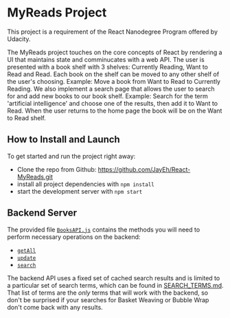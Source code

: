# MyReads Project

This project is a requirement of the React Nanodegree Program offered by Udacity.

The MyReads project touches on the core concepts of React by rendering a UI that maintains state and
comminucates with a web API. The user is presented with a book shelf with 3 shelves: Currently Reading, Want to Read and Read.
Each book on the shelf can be moved to any other shelf of the user's choosing. 
Example: Move a book from Want to Read to Currently Reading.
We also implement a search page that allows the user to search for and add new books to our book shelf. 
Example: Search for the term 'artificial intelligence' and choose one of the results, then add it to Want to Read. When the user returns to the home page the book will be on the Want to Read shelf.


## How to Install and Launch

To get started and run the project right away:

* Clone the repo from Github: https://github.com/JayEh/React-MyReads.git
* install all project dependencies with `npm install`
* start the development server with `npm start`


## Backend Server

The provided file [`BooksAPI.js`](src/BooksAPI.js) contains the methods you will need to perform necessary operations on the backend:

* [`getAll`](#getall)
* [`update`](#update)
* [`search`](#search)

The backend API uses a fixed set of cached search results and is limited to a particular set of search terms, which can be found in [SEARCH_TERMS.md](SEARCH_TERMS.md). 
That list of terms are the _only_ terms that will work with the backend, so don't be surprised if your searches for Basket Weaving or Bubble Wrap don't come back with any results.
